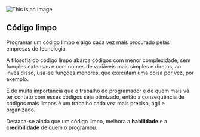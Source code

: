 ![This is an image](https://br.pinterest.com/pin/728527677210334183/)

## Código limpo

Programar um código limpo é algo cada vez mais procurado pelas empresas de tecnologia.

A filosofia do código limpo abarca códigos com menor complexidade, sem funções extensas e com nomes de variáveis mais simples e diretos, ao invés disso, usa-se funções menores, que executam uma coisa por vez, por exemplo.

É de muita importancia que o trabalho do programador e de quem mais vá ter contato com esses códigos seja otimizado, então a consequência de códigos mais limpos é um trabalho cada vez mais preciso, ágil e organizado.

Destaca-se ainda que um código limpo, melhora a **habilidade** e a **credibilidade** de quem o programou. 